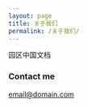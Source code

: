 ```yaml
---
layout: page
title: 关于我们
permalink: /关于我们/
---
```


园区中国文档

### Contact me

[email@domain.com](mailto:huangju7231@126.com)
